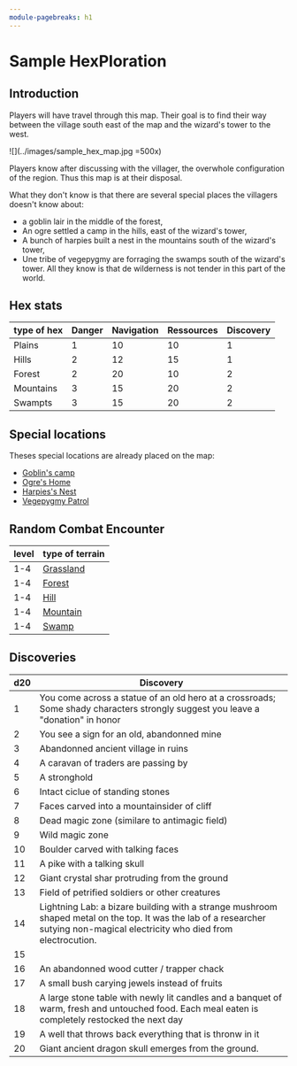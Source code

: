 ```yaml
---
module-pagebreaks: h1
---
```


# Sample HexPloration

## Introduction

Players will have travel through this map. Their goal is to find their way between the village south east of the map and the wizard's tower to the west.

![](../images/sample_hex_map.jpg =500x)

Players know after discussing with the villager, the overwhole configuration of the region. Thus this map is at their disposal.

What they don't know is that there are several special places the villagers doesn't know about:
- a goblin lair in the middle of the forest,
- An ogre settled a camp in the hills, east of the wizard's tower,
- A bunch of harpies built a nest in the mountains south of the wizard's tower,
- Une tribe of vegepygmy are forraging the swamps south of the wizard's tower.
All they know is that de wilderness is not tender in this part of the world.

## Hex stats

| type of hex | Danger | Navigation | Ressources | Discovery |
| ----------- | ------ | ---------- | ---------- | --------- |
| Plains      | 1      | 10         | 10         | 1         |
| Hills       | 2      | 12         | 15         | 1         |
| Forest      | 2      | 20         | 10         | 2         |
| Mountains   | 3      | 15         | 20         | 2         |
| Swampts     | 3      | 15         | 20         | 2          |

## Special locations

Theses special locations are already placed on the map:

- [Goblin's camp](module/hexploration/page/goblins-camp)
- [Ogre's Home](module/hexploration/page/ogre-home)
- [Harpies's Nest](module/hexploration/page/harpies-nest)
- [Vegepygmy Patrol](module/hexploration/page/vegepygmy-patrol)

## Random Combat Encounter

| level | type of terrain                                  |
| ----- | ------------------------------------------------ |
| 1-4   | [Grassland](/module/hexploration/page/grassland) |
| 1-4   | [Forest](/module/hexploration/page/forest)       |
| 1-4   | [Hill](/module/hexploration/page/hill)           |
| 1-4   | [Mountain](/module/hexploration/page/mountain)   |
| 1-4   | [Swamp](/module/hexploration/page/swamp)         |

## Discoveries



| d20 | Discovery                                                                                                                                                                     |
| --- | ----------------------------------------------------------------------------------------------------------------------------------------------------------------------------- |
| 1   | You come across a statue of an old hero at a crossroads; Some shady characters strongly suggest you leave a "donation" in honor                                               |
| 2   | You see a sign for an old, abandonned mine                                                                                                                                    |
| 3   | Abandonned ancient village in ruins                                                                                                                                           |
| 4   | A caravan of traders are passing by                                                                                                                                           |
| 5   | A stronghold                                                                                                                                                                  |
| 6   | Intact ciclue of standing stones                                                                                                                                              |
| 7   | Faces carved into a mountainsider of cliff                                                                                                                                    |
| 8   | Dead magic zone  (similare to antimagic field)                                                                                                                                |
| 9   | Wild magic zone                                                                                                                                                               |
| 10  | Boulder carved with talking faces                                                                                                                                             |
| 11  | A pike with a talking skull                                                                                                                                                   |
| 12  | Giant crystal shar protruding from the ground                                                                                                                                 |
| 13  | Field of petrified soldiers or other creatures                                                                                                                                |
| 14  | Lightning Lab: a bizare building with a strange mushroom shaped metal on the top. It was the lab of a researcher sutying non-magical electricity who died from electrocution. |
| 15  |                                                                                                                                                                               |
| 16  | An abandonned wood cutter / trapper chack                                                                                                                                     |
| 17  | A small bush carying jewels instead of fruits                                                                                                                                 |
| 18  | A large stone table with newly lit candles and a banquet of warm, fresh and untouched food. Each meal eaten is completely restocked the next day                              |
| 19  | A well that throws back everything that is thronw in it                                                                                                                       |
| 20  | Giant ancient dragon skull emerges from the ground.                                                                                                                                                                              |



        
